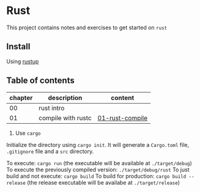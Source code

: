 # Rust

This project contains notes and exercises to get started on `rust`

## Install

Using [rustup](https://www.rust-lang.org/tools/install)

## Table of contents

| chapter | description | content |
| - | - | - |
| 00 | rust intro | |
| 01 | compile with rustc | [01-rust-compile](https://github.com/wccalvin/rust/tree/main/01-rust-compile) |

1. Use `cargo`

Initialize the directory using `cargo init`. It will generate a `Cargo.toml` file, `.gitignore` file and a `src` directory.

To execute: `cargo run` (the executable will be available at `./target/debug`)
To execute the previously compiled version: `./target/debug/rust`
To just build and not execute: `cargo build`
To build for production: `cargo build --release` (the release executable will be availabe at `./target/release`)
